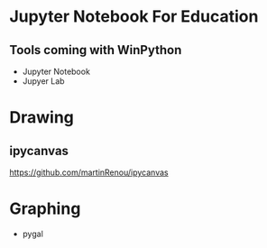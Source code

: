 # Jupyter Notebook For Education


## Tools coming with WinPython

* Jupyter Notebook
* Jupyer Lab


# Drawing

## ipycanvas

https://github.com/martinRenou/ipycanvas

# Graphing

* pygal
